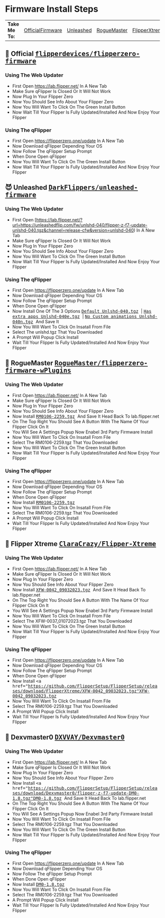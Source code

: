 # Firmware Install Steps

<table>
    <tr>
        <td>
            <strong>Take Me To:</strong>
        </td>
        <td><a href="https://github.com/FlipperSetup/FlipperSetup/edit/main/FirmwareInstallSteps.md#-----official------------flipperdevicesflipperzero-firmware----">OfficialFirmware</a></td>
        <td><a href="https://github.com/FlipperSetup/FlipperSetup/blob/main/FirmwareInstallSteps.md#-----unleashed------------darkflippersunleashed-firmware----">Unleashed</a></td>
        <td><a href="https://github.com/FlipperSetup/FlipperSetup/blob/main/FirmwareInstallSteps.md#-----roguemaster------------roguemasterflipperzero-firmware-wplugins----">RogueMaster</a></td>
        <td><a href="https://github.com/FlipperSetup/FlipperSetup/blob/main/FirmwareInstallSteps.md#-----flipper-xtreme------------claracrazyflipper-xtreme----">FlipperXtreme</a></td>
        <td><a href="https://github.com/FlipperSetup/FlipperSetup/blob/main/FirmwareInstallSteps.md#-----dexvmaster0------------dxvvaydexvmaster0----">Dexvmaster0</a></td>
    </tr>
</table>

<h2 id="official">
    🐬 Official
    <kbd>
        <a href="https://github.com/flipperdevices/flipperzero-firmware">flipperdevices/flipperzero-firmware</a>
    </kbd>
</h2>


### Using The Web Updater
* First Open https://lab.flipper.net/ In A New Tab
* Make Sure qFlipper Is Closed Or It Will Not Work
* Now Plug In Your Flipper Zero
* Now You Should See Info About Your Flipper Zero
* Now You Will Want To Click On The Green Install Button
* Now Wait Till Your Flipper Is Fully Updated/Installed And Now Enjoy Your Flipper
### Using The qFlipper
* First Open https://flipperzero.one/update In A New Tab
* Now Download qFlipper Depending Your OS 
* Now Follow The qFlipper Setup Prompt
* When Done Open qFlipper
* Now You Will Want To Click On The Green Install Button
* Now Wait Till Your Flipper Is Fully Updated/Installed And Now Enjoy Your Flipper


<h2 id="unleashed">
    😈 Unleashed
    <kbd>
        <a href="https://github.com/DarkFlippers/unleashed-firmware">DarkFlippers/unleashed-firmware</a>
    </kbd>
  
  
### Using The Web Updater
* First Open [https://lab.flipper.net/?url=https://unleashedflip.com/fw/unlshd-040/flipper-z-f7-update-unlshd-040.tgz&channel=release-cfw&version=unlshd-040) In A New Tab
* Make Sure qFlipper Is Closed Or It Will Not Work
* Now Plug In Your Flipper Zero
* Now You Should See Info About Your Flipper Zero
* Now You Will Want To Click On The Green Install Button
* Now Wait Till Your Flipper Is Fully Updated/Installed And Now Enjoy Your Flipper
### Using The qFlipper
* First Open https://flipperzero.one/update In A New Tab
* Now Download qFlipper Depending Your OS 
* Now Follow The qFlipper Setup Prompt
* When Done Open qFlipper
* Now Install One Of The 3 Options <kbd>
        <a href="https://github.com/FlipperSetup/FlipperSetup/releases/download/Unleashed/flipper-z-f7-update-unlshd-040.tgz">Default Unlshd-040.tgz</a>
    </kbd> | <kbd>
        <a href="https://github.com/FlipperSetup/FlipperSetup/releases/download/Unleashed/flipper-z-f7-update-unlshd-040e.tgz">Has extra apps Unlshd-040e.tgz</a>
    </kbd> | <kbd>
        <a href="https://github.com/FlipperSetup/FlipperSetup/releases/download/Unleashed/flipper-z-f7-update-unlshd-040n.tgz">No Custom animations Unlshd-040n.tgz</a>
    </kbd> And Save It
* Now You Will Want To Click On Insatall From File
* Select The unlshd.tgz That You Downloaded
* A Prompt Will Popup Click Install
* Wait Till Your Flipper Is Fully Updated/Installed And Now Enjoy Your Flipper

<h2 id="RogueMaster">
    💸 RogueMaster
    <kbd>
        <a href="https://github.com/RogueMaster/flipperzero-firmware-wPlugins">RogueMaster/flipperzero-firmware-wPlugins</a>
    </kbd>
</h2>
  
  
### Using The Web Updater
* First Open https://lab.flipper.net/ In A New Tab
* Make Sure qFlipper Is Closed Or It Will Not Work
* Now Plug In Your Flipper Zero
* Now You Should See Info About Your Flipper Zero
* Now Install <kbd>
        <a href="https://github.com/FlipperSetup/FlipperSetup/releases/download/RogueMaster/flipper-z-f7-update-RM0106-2259.tgz">RM0106-2259.tgz</a>
    </kbd> And Save It Head Back To lab.flipper.net
* On The Top Right You Should See A Button With The Name Of Your Flipper Click On It
* You Will See A Settings Popup Now Enabel 3rd Party Firmware Install
* Now You Will Want To Click On Insatall From File
* Select The RM0106-2259.tgz That You Downloaded
* Now You Will Want To Click On The Green Install Button
* Now Wait Till Your Flipper Is Fully Updated/Installed And Now Enjoy Your Flipper
### Using The qFlipper
* First Open https://flipperzero.one/update In A New Tab
* Now Download qFlipper Depending Your OS 
* Now Follow The qFlipper Setup Prompt
* When Done Open qFlipper
* Now Install <kbd>
        <a href="https://github.com/FlipperSetup/FlipperSetup/releases/download/RogueMaster/flipper-z-f7-update-RM0106-2259.tgz">RM0106-2259.tgz</a>
    </kbd>
* Now You Will Want To Click On Insatall From File
* Select The RM0106-2259.tgz That You Downloaded
* A Prompt Will Popup Click Install
* Wait Till Your Flipper Is Fully Updated/Installed And Now Enjoy Your Flipper

<h2 id="FlipperXtreme">
    🔞 Flipper Xtreme
    <kbd>
        <a href="https://github.com/ClaraCrazy/Flipper-Xtreme">ClaraCrazy/Flipper-Xtreme</a>
    </kbd>
</h2>
  
  
### Using The Web Updater
* First Open https://lab.flipper.net/ In A New Tab
* Make Sure qFlipper Is Closed Or It Will Not Work
* Now Plug In Your Flipper Zero
* Now You Should See Info About Your Flipper Zero
* Now Install <kbd>
        <a href="https://github.com/FlipperSetup/FlipperSetup/releases/download/FlipperXtreme/XFW-0042_09032023.tgz">XFW-0042_09032023.tgz</a>
    </kbd> And Save It Head Back To lab.flipper.net
* On The Top Right You Should See A Button With The Name Of Your Flipper Click On It
* You Will See A Settings Popup Now Enabel 3rd Party Firmware Install
* Now You Will Want To Click On Insatall From File
* Select The XFW-0037_01072023.tgz That You Downloaded
* Now You Will Want To Click On The Green Install Button
* Now Wait Till Your Flipper Is Fully Updated/Installed And Now Enjoy Your Flipper
### Using The qFlipper
* First Open https://flipperzero.one/update In A New Tab
* Now Download qFlipper Depending Your OS 
* Now Follow The qFlipper Setup Prompt
* When Done Open qFlipper
* Now Install <kbd>
        <a href="https://github.com/FlipperSetup/FlipperSetup/releases/download/FlipperXtreme/XFW-0042_09032023.tgz"XFW-0042_09032023.tgz</a>
    </kbd>
* Now You Will Want To Click On Insatall From File
* Select The RM0106-2259.tgz That You Downloaded
* A Prompt Will Popup Click Install
* Wait Till Your Flipper Is Fully Updated/Installed And Now Enjoy Your Flipper

<h2 id="Dexvmaster0">
    🚀 Dexvmaster0
    <kbd>
        <a href="https://github.com/DXVVAY/Dexvmaster0">DXVVAY/Dexvmaster0</a>
    </kbd>
</h2>
  
  
### Using The Web Updater
* First Open https://lab.flipper.net/ In A New Tab
* Make Sure qFlipper Is Closed Or It Will Not Work
* Now Plug In Your Flipper Zero
* Now You Should See Info About Your Flipper Zero
* Now Install <kbd>
        <a href="https://github.com/FlipperSetup/FlipperSetup/releases/download/Dexvmaster0/flipper-z-f7-update-DM0-1.8.tgz"DM0-1.8.tgz</a>
    </kbd> And Save It Head Back To lab.flipper.net
* On The Top Right You Should See A Button With The Name Of Your Flipper Click On It
* You Will See A Settings Popup Now Enabel 3rd Party Firmware Install
* Now You Will Want To Click On Insatall From File
* Select The RM0106-2259.tgz That You Downloaded
* Now You Will Want To Click On The Green Install Button
* Now Wait Till Your Flipper Is Fully Updated/Installed And Now Enjoy Your Flipper
### Using The qFlipper
* First Open https://flipperzero.one/update In A New Tab
* Now Download qFlipper Depending Your OS 
* Now Follow The qFlipper Setup Prompt
* When Done Open qFlipper
* Now Install <kbd>
        <a href="https://github.com/FlipperSetup/FlipperSetup/releases/download/Dexvmaster0/flipper-z-f7-update-DM0-1.8.tgz">DM0-1.8.tgz</a>
    </kbd>
* Now You Will Want To Click On Insatall From File
* Select The RM0106-2259.tgz That You Downloaded
* A Prompt Will Popup Click Install
* Wait Till Your Flipper Is Fully Updated/Installed And Now Enjoy Your Flipper
